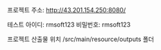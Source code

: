 프로젝트 주소: http://43.201.154.250:8080/ <br>

테스트 아이디: rmsoft123 비밀번호: rmsoft123

프로젝트 산출물 위치 /src/main/resource/outputs 폴더
